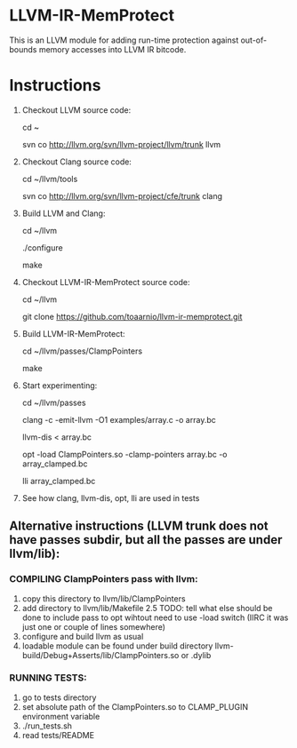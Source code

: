 LLVM-IR-MemProtect
==================

This is an LLVM module for adding run-time protection against
out-of-bounds memory accesses into LLVM IR bitcode.

Instructions
============

1. Checkout LLVM source code:

   cd ~
   
   svn co http://llvm.org/svn/llvm-project/llvm/trunk llvm

2. Checkout Clang source code:

   cd ~/llvm/tools
   
   svn co http://llvm.org/svn/llvm-project/cfe/trunk clang

3. Build LLVM and Clang:

   cd ~/llvm
   
   ./configure
   
   make

4. Checkout LLVM-IR-MemProtect source code:

   cd ~/llvm
   
   git clone https://github.com/toaarnio/llvm-ir-memprotect.git

5. Build LLVM-IR-MemProtect:

   cd ~/llvm/passes/ClampPointers
   
   make

6. Start experimenting:

   cd ~/llvm/passes
   
   clang -c -emit-llvm -O1 examples/array.c -o array.bc
   
   llvm-dis < array.bc

   opt -load ClampPointers.so -clamp-pointers array.bc -o array_clamped.bc
   
   lli array_clamped.bc

7. See how clang, llvm-dis, opt, lli are used in tests

## Alternative instructions (LLVM trunk does not have passes subdir, but all the passes are under llvm/lib):

### COMPILING ClampPointers pass with llvm:

1. copy this directory to llvm/lib/ClampPointers
2. add directory to llvm/lib/Makefile
2.5 TODO: tell what else should be done to include pass to opt wihtout need to use -load switch (IIRC it was just one or couple of lines somewhere)
3. configure and build llvm as usual
4. loadable module can be found under build directory llvm-build/Debug+Asserts/lib/ClampPointers.so or .dylib

### RUNNING TESTS:

1. go to tests directory
2. set absolute path of the ClampPointers.so to CLAMP_PLUGIN environment variable
3. ./run_tests.sh 
4. read tests/README